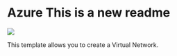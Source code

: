 # Azure This is a new readme
<a href="https://portal.azure.com/#create/Microsoft.Template/uri/https%3A%2F%2Fraw.githubusercontent.com%2FAzure%2FAzureVnetdeploy.json" target="_blank">
    <img src="http://azuredeploy.net/deploybutton.png"/>
</a>
</a>

This template allows you to create a Virtual Network.

